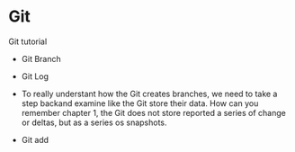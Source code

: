 # Git

Git tutorial

* Git Branch
* Git Log

* To really understant how the Git creates branches, we need to take a step backand examine like the Git store their data. How can you remember chapter 1, the Git does not store reported a series of change or deltas, but as a series os snapshots.

* Git add

